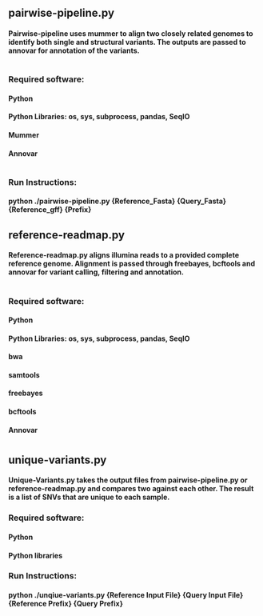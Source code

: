 ## pairwise-pipeline.py

#### Pairwise-pipeline uses mummer to align two closely related genomes to identify both single and structural variants. The outputs are passed to annovar for annotation of the variants.
#
### Required software:
#### Python
#### Python Libraries: os, sys, subprocess, pandas, SeqIO
#### Mummer
#### Annovar

#
### Run Instructions:
#### python ./pairwise-pipeline.py {Reference_Fasta} {Query_Fasta} {Reference_gff} {Prefix}

## reference-readmap.py

#### Reference-readmap.py aligns illumina reads to a provided complete reference genome. Alignment is passed through freebayes, bcftools and annovar for variant calling, filtering and annotation.
#
### Required software:
#### Python
#### Python Libraries: os, sys, subprocess, pandas, SeqIO
#### bwa
#### samtools
#### freebayes
#### bcftools
#### Annovar

#
## unique-variants.py

#### Unique-Variants.py takes the output files from pairwise-pipeline.py or reference-readmap.py and compares two against each other. The result is a list of SNVs that are unique to each sample.

### Required software:
#### Python
#### Python libraries

### Run Instructions:
#### python ./unqiue-variants.py {Reference Input File} {Query Input File} {Reference Prefix} {Query Prefix}


